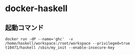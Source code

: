 docker-haskell
==============

## **起動コマンド**
```
docker run -dP --name='ghc'  -v /home/haskell/workspace:/root/workspace --privileged=true t10471/haskell /sbin/my_init --enable-insecure-key
```
